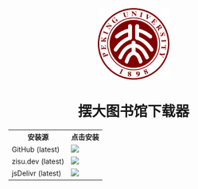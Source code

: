<div align="center">
  <img src="./assets/PKULogo.svg" width="144" height="144">
  <h1>摆大图书馆下载器</h1>

  <table>
    <tr>
      <th>安装源</th>
      <th>点击安装</th>
    </tr>
    <tr>
      <td>GitHub (latest)</td>
      <td>
        <a href="https://github.com/thezzisu/pkulib-downloader/raw/development/src/index.user.js">
          <img src="https://img.shields.io/badge/PKULib-downloader-brightgreen?style=for-the-badge">
        </a>
      </td>
    </tr>
    <tr>
      <td>zisu.dev (latest)</td>
      <td>
        <a href="https://res.zisu.dev/gh/raw/thezzisu/pkulib-downloader/development/src/index.user.js">
          <img src="https://img.shields.io/badge/PKULib-downloader-brightgreen?style=for-the-badge">
        </a>
      </td>
    </tr>
    <tr>
      <td>jsDelivr (latest)</td>
      <td>
        <a href="https://cdn.jsdelivr.net/gh/thezzisu/pkulib-downloader@development/src/index.user.js">
          <img src="https://img.shields.io/badge/PKULib-downloader-brightgreen?style=for-the-badge">
        </a>
      </td>
    </tr>
  </table>

</div>
